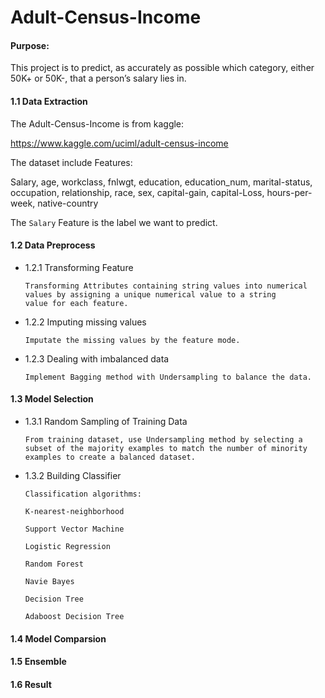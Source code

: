 # Adult-Census-Income

#### Purpose:

  This project is to predict, as accurately as possible which category, either 50K+ or 50K-, that a person’s salary lies in. 

#### 1.1 Data Extraction

  The Adult-Census-Income is from kaggle:
  
  https://www.kaggle.com/uciml/adult-census-income

  The dataset include Features:

  Salary, age, workclass, fnlwgt, education, education_num, marital-status, occupation, relationship, race, sex, capital-gain,
  capital-Loss, hours-per-week, native-country
  
  The `Salary` Feature is the label we want to predict.
  
#### 1.2 Data Preprocess

  
  * 1.2.1 Transforming Feature
  
      ```
      Transforming Attributes containing string values into numerical values by assigning a unique numerical value to a string        value for each feature. 
      ```
  
  
  * 1.2.2 Imputing missing values
  
      ```
      Imputate the missing values by the feature mode.
      ```
  
  
  * 1.2.3 Dealing with imbalanced data
       
       ```
       Implement Bagging method with Undersampling to balance the data.
       ```

#### 1.3 Model Selection
  
  
  * 1.3.1 Random Sampling of Training Data
  
        
        From training dataset, use Undersampling method by selecting a subset of the majority examples to match the number of minority examples to create a balanced dataset.
        
  
  * 1.3.2 Building Classifier
  
        Classification algorithms:
  
        K-nearest-neighborhood
  
        Support Vector Machine
  
        Logistic Regression
  
        Random Forest
  
        Navie Bayes
  
        Decision Tree
  
        Adaboost Decision Tree

#### 1.4 Model Comparsion


#### 1.5 Ensemble


#### 1.6 Result

